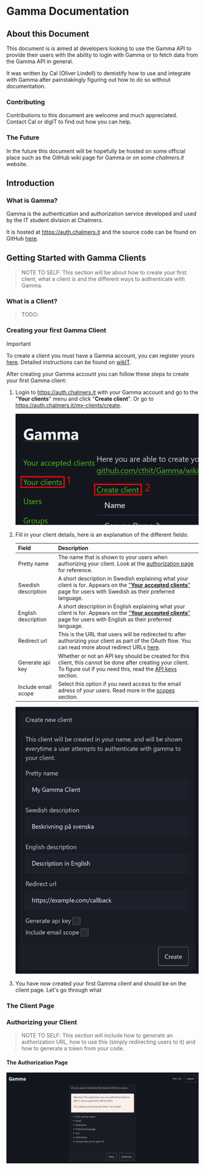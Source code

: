 # Gamma Documentation

## About this Document

This document is is aimed at developers looking to use the Gamma API to
provide their users with the ability to login with Gamma or to fetch data from
the Gamma API in general.

It was written by Cal (Oliver Lindell) to demistify how to use and integrate
with Gamma after painstakingly figuring out how to do so without documentation.

### Contributing

Contributions to this document are welcome and much appreciated. Contact Cal or
digIT to find out how you can help.

### The Future

In the future this document will be hopefully be hosted on some official place
such as the GitHub wiki page for Gamma or on some *chalmers.it* website.

## Introduction

### What is Gamma?

Gamma is the authentication and authorization service developed and used by the
IT student division at Chalmers.

It is hosted at <https://auth.chalmers.it> and the source code can be found on
GitHub [here](https://github.com/cthit/Gamma).

## Getting Started with Gamma Clients

> NOTE TO SELF: This section will be about how to create your first client, what
> a client is and the different ways to authenticate with Gamma.

### What is a Client?

> TODO:

### Creating your first Gamma Client

> [!IMPORTANT]  
> To create a client you must have a Gamma account, you can register yours
> [here](https://auth.chalmers.it/activate-cid). Detailed instructions can be
> found on [wikIT](https://wiki.chalmers.it/Gamma#HowTo:_Skapa_Gamma-konto).

After creating your Gamma account you can follow these steps to create your
first Gamma client:

1. Login to <https://auth.chalmers.it> with your Gamma account and go to the
   "**Your clients**" menu and click "**Create client**". Or go to
   <https://auth.chalmers.it/my-clients/create>.

   ![Navigation steps when creating a new Gamma client](./images/web/gamma-client/creation-navigation.jpg)

2. Fill in your client details, here is an explanation of the different fields:

   | Field               | Description                                                                                                                                                                                                            |
   |---------------------|------------------------------------------------------------------------------------------------------------------------------------------------------------------------------------------------------------------------|
   | Pretty name         | The name that is shown to your users when authorizing your client. Look at the [authorization page](#the-authorization-page) for reference.                                                                            |
   | Swedish description | A short description in Swedish explaining what your client is for. Appears on the ["**Your accepted clients**"](https://auth.chalmers.it/me/accepted-clients) page for users with Swedish as their preferred language. |
   | English description | A short description in English explaining what your client is for. Appears on the ["**Your accepted clients**"](https://auth.chalmers.it/me/accepted-clients) page for users with English as their preferred language. |
   | Redirect url        | This is the URL that users will be redirected to after authorizing your client as part of the OAuth flow. You can read more about redirect URLs [here](https://www.oauth.com/oauth2-servers/redirect-uris).            |
   | Generate api key    | Whether or not an API key should be created for this client, this cannot be done after creating your client. To figure out if you need this, read the [API keys](#api-keys) section.                                   |
   | Include email scope | Select this option if you need access to the email adress of your users. Read more in the [scopes](#scopes) section.                                                                                                   |

   ![Creating a new client](./images/web/gamma-client/creation-menu.jpg)

3. You have now created your first Gamma client and should be on the client
   page. Let's go through what

### The Client Page

### Authorizing your Client

> NOTE TO SELF: This section will include how to generate an authorization URL,
> how to use this (simply redirecting users to it) and how to generate a token
> from your code.

#### The Authorization Page

![Screenshot of the authorization page](./images/web/authorize-client.jpg)
